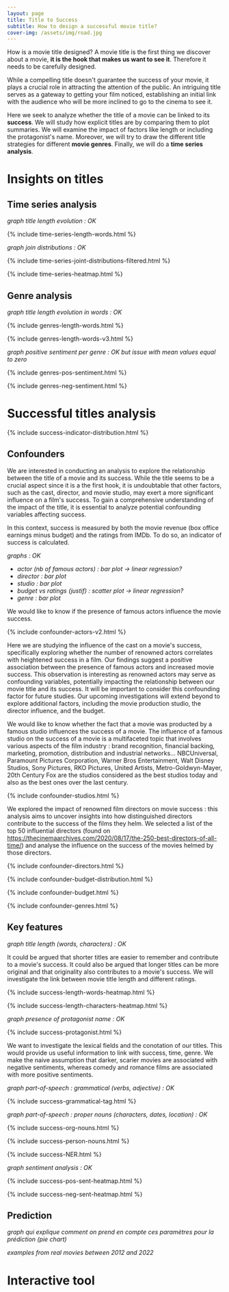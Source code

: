 ```yaml
---
layout: page
title: Title to Success
subtitle: How to design a successful movie title?
cover-img: /assets/img/road.jpg
---
```


How is a movie title designed? A movie title is the first thing we discover about a movie, **it is the hook that makes us want to see it**. Therefore it needs to be carefully designed.

While a compelling title doesn't guarantee the success of your movie, it plays a crucial role in attracting the attention of the public. An intriguing title serves as a gateway to getting your film noticed, establishing an initial link with the audience who will be more inclined to go to the cinema to see it.

Here we seek to analyze whether the title of a movie can be linked to its **success**. We will study how explicit titles are by comparing them to plot summaries. We will examine the impact of factors like length or including the protagonist's name. Moreover, we will try to draw the different title strategies for different **movie genres**. Finally, we will do a **time series analysis**.

# Insights on titles

## Time series analysis

*graph title length evolution : OK*

{% include time-series-length-words.html %}

*graph join distributions : OK*

{% include time-series-joint-distributions-filtered.html %}

{% include time-series-heatmap.html %}

## Genre analysis

*graph title length evolution in words : OK*

{% include genres-length-words.html %}

{% include genres-length-words-v3.html %}

*graph positive sentiment per genre : OK but issue with mean values equal to zero*

{% include genres-pos-sentiment.html %}

{% include genres-neg-sentiment.html %}
 
# Successful titles analysis

{% include success-indicator-distribution.html %}

## Confounders
We are interested in conducting an analysis to explore the relationship between the title of a movie and its success. While the title seems to be a crucial aspect since it is a the first hook, it is undoubtable that other factors, such as the cast, director, and movie studio, may exert a more significant influence on a film's success. To gain a comprehensive understanding of the impact of the title, it is essential to analyze potential confounding variables affecting success.

In this context, success is measured by both the movie revenue (box office earnings minus budget) and the ratings from IMDb. To do so, an indicator of success is calculated.


*graphs : OK*
- *actor (nb of famous actors) : bar plot -> linear regression?*
- *director : bar plot*
- *studio  : bar plot*
- *budget vs ratings (justif) : scatter plot -> linear regression?*
- *genre : bar plot*

We would like to know if the presence of famous actors influence the movie success.

{% include confounder-actors-v2.html %}

Here we are studying the influence of the cast on a movie's success, specifically exploring whether the number of renowned actors correlates with heightened success in a film. Our findings suggest a positive association between the presence of famous actors and increased movie success. This observation is interesting as renowned actors may serve as confounding variables, potentially impacting the relationship between our movie title and its success. It will be important to consider this confounding factor for future studies. Our upcoming investigations will extend beyond to explore additional factors, including the movie production studio, the director influence, and the budget.


We would like to know whether the fact that a movie was producted by a famous studio influences the success of a movie. The influence of a famous studio on the success of a movie is a multifaceted topic that involves various aspects of the film industry : brand recognition, financial backing, marketing, promotion, distribution and industrial networks... NBCUniversal, Paramount Pictures Corporation, Warner Bros Entertainment, Walt Disney Studios, Sony Pictures, RKO Pictures, United Artists, Metro-Goldwyn-Mayer, 20th Century Fox are the studios considered as the best studios today and also as the best ones over the last century.

{% include confounder-studios.html %}


We explored the impact of renowned film directors on movie success : this analysis aims to uncover insights into how distinguished directors contribute to the success of the films they helm. We selected a list of the top 50 influential directors (found on https://thecinemaarchives.com/2020/08/17/the-250-best-directors-of-all-time/) and analyse the influence on the success of the movies helmed by those directors.

{% include confounder-directors.html %}



{% include confounder-budget-distribution.html %}

{% include confounder-budget.html %}

{% include confounder-genres.html %}

## Key features

*graph title length (words, characters) : OK*

It could be argued that shorter titles are easier to remember and contribute to a movie's success. It could also be argued that longer titles can be more original and that originality also contributes to a movie's success. We will investigate the link between movie title length and different ratings.

{% include success-length-words-heatmap.html %}

{% include success-length-characters-heatmap.html %}

*graph presence of protagonist name : OK*

{% include success-protagonist.html %}


We want to investigate the lexical fields and the conotation of our titles. This would provide us useful information to link with success, time, genre. We make the naive assumption that darker, scarier movies are associated with negative sentiments, whereas comedy and romance films are associated with more positive sentiments.

*graph part-of-speech : grammatical (verbs, adjective) : OK*

{% include success-grammatical-tag.html %}

*graph part-of-speech : proper nouns (characters, dates, location) : OK*

{% include success-org-nouns.html %}

{% include success-person-nouns.html %}

{% include success-NER.html %}

*graph sentiment analysis : OK*

{% include success-pos-sent-heatmap.html %}

{% include success-neg-sent-heatmap.html %}

## Prediction

*graph qui explique comment on prend en compte ces paramètres pour la prédiction (pie chart)*

*examples from real movies between 2012 and 2022*

# Interactive tool
